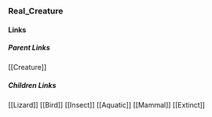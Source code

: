 ### Real_Creature
#### Links
##### Parent Links
[[Creature]]
##### Children Links
[[Lizard]]
[[Bird]]
[[Insect]]
[[Aquatic]]
[[Mammal]]
[[Extinct]]
